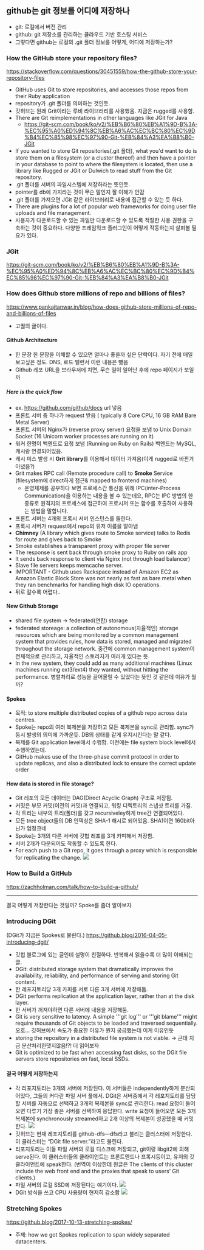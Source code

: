 ## github는 git 정보를 어디에 저장하나
- git: 로컬에서 버전 관리
- github:  git 저장소를 관리하는 클라우드 기반 호스팅 서비스
- 그렇다면 github는 로컬의 .git 폴더 정보를 어떻게, 어디에 저장하는가?

### How the GitHub store your repository files?
https://stackoverflow.com/questions/30451559/how-the-github-store-your-repository-files

- GitHub uses Git to store repositories, and accesses those repos from their Ruby application
- repository가 .git 폴더를 의미하는 것인듯. 
- 깃허브는 원래 Grit이라는 루비 라이브러리를 사용했음. 지금은 rugged를 사용함.
- There are Git reimplementations in other languages like JGit for Java 
    - https://git-scm.com/book/ko/v2/%EB%B6%80%EB%A1%9D-B%3A-%EC%95%A0%ED%94%8C%EB%A6%AC%EC%BC%80%EC%9D%B4%EC%85%98%EC%97%90-Git-%EB%84%A3%EA%B8%B0-JGit
- If you wanted to store Git repositories(.git 폴더), what you'd want to do is store them on a filesystem (or a cluster thereof) and then have a pointer in your database to point to where the filesystem is located, then use a library like Rugged or JGit or Dulwich to read stuff from the Git repository.
- .git 폴더를 서버의 파일시스템에 저장하라는 뜻인듯. 
- pointer를 db에 가지라는 것이 무슨 말인지 잘 이해가 안감
- .git 폴더를 가져오면 JGit 같은 라이브러리로 내용에 접근할 수 있는 듯 하다. 
- There are plugins for a lot of popular web frameworks for doing user file uploads and file management. 
- 사용자가 다운로드할 수 있는 파일만 다운로드할 수 있도록 적절한 사용 권한을 구축하는 것이 중요하다. 다양한 프레임워크 플러그인이 어떻게 작동하는지 살펴볼 필요가 있다.

### JGit
https://git-scm.com/book/ko/v2/%EB%B6%80%EB%A1%9D-B%3A-%EC%95%A0%ED%94%8C%EB%A6%AC%EC%BC%80%EC%9D%B4%EC%85%98%EC%97%90-Git-%EB%84%A3%EA%B8%B0-JGit


### How does Github store millions of repo and billions of files?
https://www.pankajtanwar.in/blog/how-does-github-store-millions-of-repo-and-billions-of-files
- 고퀄의 글이다.

#### Github Architecture
- 한 문장 한 문장을 이해할 수 있으면 얼마나 좋을까 싶은 단락이다. 자기 전에 매일 보고싶은 정도. DNS, 로드 밸런서 이런 내용은 뺐음
- Github 레포 URL을 브라우저에 치면, 무슨 일이 일어난 후에 repo 페이지가 보일까 

##### Here is the quick flow 
- ex. https://github.com/github/docs url 넣음
- 프론트 서버 중 하나가 request 받음 ( typically 8 Core CPU, 16 GB RAM Bare Metal Server)
- 프론트 서버의 Nginx가 (reverse proxy server) 요청을 보냄 to Unix Domain Socket (16 Unicorn worker processes are running on it) 
- 워커 한명이 백엔드로 요청 보냄 (Running on Ruby on Rails) 백엔드는 MySQL, 캐시랑 연결되어있음. 
- 캐시 미스 발생 시 **Grit library**를 이용해서 데이터 가져옴(이게 rugged로 바뀐거 아녔음?)
- Grit makes RPC call (Remote procedure call) to **Smoke** Service (filesystem에 direct하게 접근& mapped to frontend machines)
    - 운영체제를 공부하다 보면 프로세스간 통신을 위해 IPC(inter-Process Communication)을 이용하는 내용을 볼 수 있는데요, RPC는 IPC 방법의 한 종류로 원격지의 프로세스에 접근하여 프로시저 또는 함수를 호출하여 사용하는 방법을 말합니다.
- 프론트 서버는 4개의 프록시 서버 인스턴스를 돌린다. 
- 프록시 서버가 request에서 repo의 유저 이름을 알아냄 
- **Chimney** (A library which gives route to Smoke service) talks to Redis for route and gives back to Smoke
- Smoke establishes a transparent proxy with proper file server
- The response is sent back through smoke proxy to Ruby on rails app
- It sends back response to client via Nginx (not through load balancer)
- Slave file servers keeps memcache server.
- IMPORTANT - Github uses Rackspace instead of Amazon EC2 as Amazon Elastic Block Store was not nearly as fast as bare metal when they ran benchmarks for handling high disk IO operations.
- 뒤로 갈수록 어렵다.. 


#### New Github Storage
- shared file system -> federated(연합) storage 
- federated storeage: a collection of autonomous(자율적인) storage resources which are being monitored by a common management system that provides rules, how data is stored, managed and migrated throughout the storage network. 중간에 common management system이 전체적으로 관리하고, 자율적인 스토리지가 여러개 있다는 뜻. 
- In the new system, they could add as many additional machines (Linux machines running ext3/ext4) they wanted, without hitting the performance. 병렬처리로 성능을 끌어올릴 수 있었다는 뜻인 것 같은데 이유가 뭘까? 

#### Spokes
- 목적: to store multiple distributed copies of a github repo across data centres.
- Spoke는 repo의 여러 복제본을 저장하고 모든 복제본을 sync로 관리함. sync가 동시 발생의 의미에 가까운듯. DB의 상태를 같게 유지시킨다는 말 같다. 
- 복제를 Git application level에서 수행함. 이전에는 file system block level에서 수행하였는데. 
- GitHub makes use of the three-phase commit protocol in order to update replicas, and also a distributed lock to ensure the correct update order

#### How data is stored in file storage?
- Git 레포의 모든 데이터는 DAG(Direct Acyclic Graph) 구조로 저장됨. 
- 커밋은 부모 커밋(이전의 커밋)과 연결되고, 워킹 디렉토리의 스냅샷 트리를 가짐. 
- 각 트리는 내부의 트리(폴더)를 갖고 recursiveley하게 tree간 연결되어있다. 
- 모든 tree object들의 DB 인덱싱은 SHA-1 해시로 되어있음. SHA1이면 160bit아닌가 엄청크네
- Spoke는 3개의 다른 서버에 깃헙 레포를 3개 카피해서 저장함. 
- 서버 2개가 다운되어도 작동할 수 있도록 한다. 
- For each push to a Git repo, it goes through a proxy which is responsible for replicating the change. 
![](https://i.imgur.com/pTFrPMf.png)

### How to Build a GitHub
https://zachholman.com/talk/how-to-build-a-github/

---
결국 어떻게 저장한다는 것일까?
Spoke를 좀더 알아보자

### Introducing DGit
(DGit가 지금은 Spokes로 불린다.)
https://github.blog/2016-04-05-introducing-dgit/
- 깃헙 블로그에 있는 글인데 설명이 친절하다. 반복해서 읽을수록 더 많이 이해되는 글. 
- DGit: distributed storage system that dramatically improves the availability, reliability, and performance of serving and storing Git content.
- 한 레포지토리당 3개 카피를 서로 다른 3개 서버에 저장해둠. 
- DGit performs replication at the application layer, rather than at the disk layer. 
- 한 서버가 꺼져야하면 다른 서버에 내용을 저장해둠. 
- Git is very sensitive to latency. A simple '''git log''' or '''git blame''' might require thousands of Git objects to be loaded and traversed sequentially. 오호... 깃허브에서 속도가 중요한 이유가 뭔지 궁금했는데 이게 이유인듯
- storing the repository in a distributed file system is not viable. -> 근데 지금 분산처리한댓지않음!?! 더 읽어보자 
- Git is optimized to be fast when accessing fast disks, so the DGit file servers store repositories on fast, local SSDs. 


#### 결국 어떻게 저장하는지
- 각 리포지토리는 3개의 서버에 저장된다. 이 서버들은 independently하게 분산되어있다, 그들의 커다란 파일 서버 풀에서. DGit은 서버중에서 각 레포지토리를 담당할 서버를 자동으로 선택하고 3개의 복제본을 sync로 관리한다. read 요청이 들어오면 다루기 가장 좋은 서버를 선택하여 응답한다. write 요청이 들어오면 모든 3개 복제본에 synchronously streamed하고 2개 이상의 복제본이 성공했을 때 커밋한다. 
![](https://i.imgur.com/AoQaatO.png)
- 깃허브는 현재 레포지토리를 github-dfs—dfs라고 불리는 클러스터에 저장한다. 이 클러스터는 “DGit file server.”라고도 불린다. 
- 리포지토리는 이들 파일 서버의 로컬 디스크에 저장되고, git이랑 libgit2에 의해 serve된다. 이 클러스터들의 클라이언트는 프론트엔드나 프록시등이고, 유저의 깃 클라이언트에 speak한다. (번역이 이상한데 원글은 The clients of this cluster include the web front end and the proxies that speak to users’ Git clients.)
- 파일 서버의 로컬 SSD에 저장된다는 얘기이다. 
![](https://i.imgur.com/tbzEK02.png)
- DGit 방식을 쓰고 CPU 사용량이 현저히 감소함
![](https://i.imgur.com/RcKT4c4.png)



### Stretching Spokes
https://github.blog/2017-10-13-stretching-spokes/
- 주제: how we got Spokes replication to span widely separated datacenters. 
